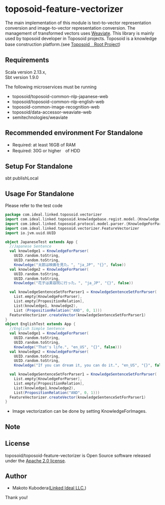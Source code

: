 # toposoid-feature-vectorizer
The main implementation of this module is text-to-vector representation conversion and image-to-vector representation conversion.
The management of transformed vectors uses [Weaviate](https://github.com/weaviate/weaviate).
This library is mainly used by toposoid developer in Toposoid projects.
Toposoid is a knowledge base construction platform.(see [Toposoid　Root Project](https://github.com/toposoid/toposoid.git))


## Requirements
Scala version 2.13.x,   
Sbt version 1.9.0

The following microservices must be running
* toposoid/toposoid-common-nlp-japanese-web
* toposoid/toposoid-common-nlp-english-web
* toposoid-common-image-recognition-web
* toposoid/data-accessor-weaviate-web
* semitechnologies/weaviate

## Recommended environment For Standalone
* Required: at least 16GB of RAM
* Required: 30G or higher　of HDD

## Setup For Standalone
sbt publishLocal

## Usage For Standalone
Please refer to the test code
```scala
package com.ideal.linked.toposoid.vectorizer
import com.ideal.linked.toposoid.knowledgebase.regist.model.{Knowledge, PropositionRelation}
import com.ideal.linked.toposoid.protocol.model.parser.{KnowledgeForParser, KnowledgeSentenceSetForParser}
import com.ideal.linked.toposoid.vectorizer.FeatureVectorizer
import io.jvm.uuid.UUID

object JapaneseTest extends App {
  //Japanese Sentence
  val knowledge1 = KnowledgeForParser(
    UUID.random.toString,
    UUID.random.toString,
    Knowledge("太郎は映画を見た。", "ja_JP", "{}", false))
  val knowledge2 = KnowledgeForParser(
    UUID.random.toString,
    UUID.random.toString,
    Knowledge("花子は美容院に行った。", "ja_JP", "{}", false))

  val knowledgeSentenceSetForParser1 = KnowledgeSentenceSetForParser(
    List.empty[KnowledgeForParser],
    List.empty[PropositionRelation],
    List(knowledge1, knowledge2),
    List (PropositionRelation("AND", 0, 1)))
  FeatureVectorizer.createVector(knowledgeSentenceSetForParser1)
}  
object EnglishTest extends App {
  //English Simple Sentence
  val knowledge1 = KnowledgeForParser(
    UUID.random.toString,
    UUID.random.toString,
    Knowledge("That's life.", "en_US", "{}", false)))
  val knowledge2 = KnowledgeForParser(
    UUID.random.toString,
    UUID.random.toString,
    Knowledge("If you can dream it, you can do it.", "en_US", "{}", false)))

  val knowledgeSentenceSetForParser1 = KnowledgeSentenceSetForParser(
    List.empty[KnowledgeForParser],
    List.empty[PropositionRelation],
    List(knowledge1,knowledge2),
    List(PropositionRelation("AND", 0, 1)))
  FeatureVectorizer.createVector(knowledgeSentenceSetForParser1)
}
```
* Image vectorization can be done by setting KnowledgeForImages.

## Note

## License
toposoid/toposoid-feature-vectorizer is Open Source software released under the [Apache 2.0 license](https://www.apache.org/licenses/LICENSE-2.0.html).

## Author
* Makoto Kubodera([Linked Ideal LLC.](https://linked-ideal.com/))

Thank you!

